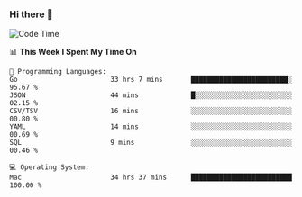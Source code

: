 ### Hi there 👋

<!--
**CrazyCollin/crazycollin** is a ✨ _special_ ✨ repository because its `README.md` (this file) appears on your GitHub profile.

Here are some ideas to get you started:

- 🔭 I’m currently working on ...
- 🌱 I’m currently learning ...
- 👯 I’m looking to collaborate on ...
- 🤔 I’m looking for help with ...
- 💬 Ask me about ...
- 📫 How to reach me: ...
- 😄 Pronouns: ...
- ⚡ Fun fact: ...
-->

<!--START_SECTION:waka-->
![Code Time](http://img.shields.io/badge/Code%20Time-3%2C359%20hrs%2040%20mins-blue)

📊 **This Week I Spent My Time On** 

```text
💬 Programming Languages: 
Go                       33 hrs 7 mins       ████████████████████████░   95.67 % 
JSON                     44 mins             █░░░░░░░░░░░░░░░░░░░░░░░░   02.15 % 
CSV/TSV                  16 mins             ░░░░░░░░░░░░░░░░░░░░░░░░░   00.80 % 
YAML                     14 mins             ░░░░░░░░░░░░░░░░░░░░░░░░░   00.69 % 
SQL                      9 mins              ░░░░░░░░░░░░░░░░░░░░░░░░░   00.46 % 

💻 Operating System: 
Mac                      34 hrs 37 mins      █████████████████████████   100.00 % 
```


<!--END_SECTION:waka-->
